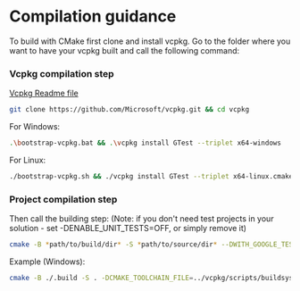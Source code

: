 # Compilation guidance
To build with CMake first clone and install vcpkg.
Go to the folder where you want to have your vcpkg built and call the following command:

### Vcpkg compilation step
[Vcpkg Readme file](https://github.com/microsoft/vcpkg#readme)

```sh
git clone https://github.com/Microsoft/vcpkg.git && cd vcpkg
```

For Windows:
```sh
.\bootstrap-vcpkg.bat && .\vcpkg install GTest --triplet x64-windows
```

For Linux:
```sh
./bootstrap-vcpkg.sh && ./vcpkg install GTest --triplet x64-linux.cmake
```

### Project compilation step
Then call the building step:
(Note: if you don't need test projects in your solution - set -DENABLE_UNIT_TESTS=OFF, or simply remove it)
```sh
cmake -B *path/to/build/dir* -S *path/to/source/dir* --DWITH_GOOGLE_TEST=ON -DCMAKE_TOOLCHAIN_FILE=*path/to/vcpkg.cmake*
```
Example (Windows):
```sh
cmake -B ./.build -S . -DCMAKE_TOOLCHAIN_FILE=../vcpkg/scripts/buildsystems/vcpkg.cmake -DWITH_GOOGLE_TEST=ON
```
